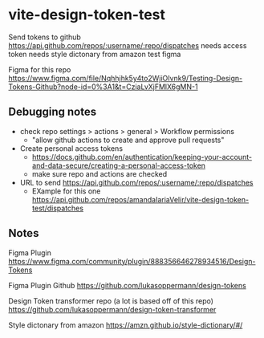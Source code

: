 # vite-design-token-test

Send tokens to github 
https://api.github.com/repos/:username/:repo/dispatches
needs access token
needs style dictonary from amazon
test figma 

Figma for this repo
https://www.figma.com/file/Nqhhjhk5y4to2WjiOIvnk9/Testing-Design-Tokens-Github?node-id=0%3A1&t=CziaLvXjFMlX6gMN-1

## Debugging notes
- check repo settings > actions > general > Workflow permissions
  - "allow github actions to create and approve pull requests"
- Create personal access tokens 
  - https://docs.github.com/en/authentication/keeping-your-account-and-data-secure/creating-a-personal-access-token
  - make sure repo and actions are checked
- URL to send https://api.github.com/repos/:username/:repo/dispatches
  - EXample for this one https://api.github.com/repos/amandaIariaVelir/vite-design-token-test/dispatches



## Notes

Figma Plugin
https://www.figma.com/community/plugin/888356646278934516/Design-Tokens

Figma Plugin Github
https://github.com/lukasoppermann/design-tokens

Design Token transformer repo (a lot is based off of this repo)
https://github.com/lukasoppermann/design-token-transformer

Style dictonary from amazon
https://amzn.github.io/style-dictionary/#/
